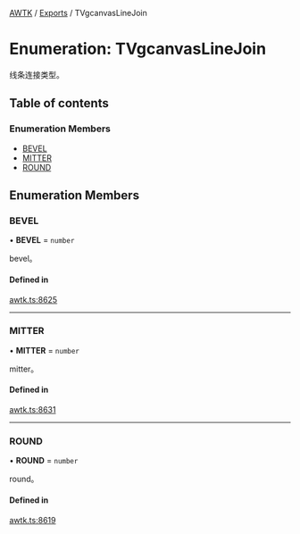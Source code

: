 [AWTK](../README.md) / [Exports](../modules.md) / TVgcanvasLineJoin

# Enumeration: TVgcanvasLineJoin

线条连接类型。

## Table of contents

### Enumeration Members

- [BEVEL](TVgcanvasLineJoin.md#bevel)
- [MITTER](TVgcanvasLineJoin.md#mitter)
- [ROUND](TVgcanvasLineJoin.md#round)

## Enumeration Members

### BEVEL

• **BEVEL** = `number`

bevel。

#### Defined in

[awtk.ts:8625](https://github.com/zlgopen/awtk-binding/blob/5d7e9b70/tools/code_gen/js/output/awtk.ts#L8625)

___

### MITTER

• **MITTER** = `number`

mitter。

#### Defined in

[awtk.ts:8631](https://github.com/zlgopen/awtk-binding/blob/5d7e9b70/tools/code_gen/js/output/awtk.ts#L8631)

___

### ROUND

• **ROUND** = `number`

round。

#### Defined in

[awtk.ts:8619](https://github.com/zlgopen/awtk-binding/blob/5d7e9b70/tools/code_gen/js/output/awtk.ts#L8619)
